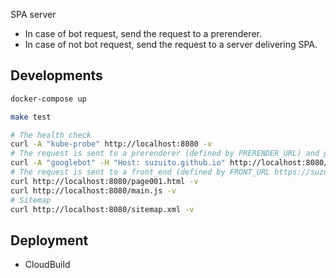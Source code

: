 SPA server

- In case of bot request, send the request to a prerenderer.
- In case of not bot request, send the request to a server delivering SPA.

## Developments

```bash
docker-compose up
```

```bash
make test
```

```bash
# The health check
curl -A "kube-probe" http://localhost:8080 -v
# The request is sent to a prerenderer (defined by PRERENDER_URL) and prernderer responses http://example.com page
curl -A "googlebot" -H "Host: suzuito.github.io" http://localhost:8080/test-pages/page001.html -v
# The request is sent to a front_end (defined by FRONT_URL https://suzuito.github.io/test-pages)
curl http://localhost:8080/page001.html -v
curl http://localhost:8080/main.js -v
# Sitemap
curl http://localhost:8080/sitemap.xml -v
```

## Deployment

- CloudBuild
